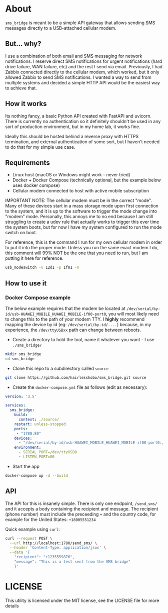 # About

`sms_bridge` is meant to be a simple API gateway that allows sending SMS messages directly to a USB-attached cellular modem.

## But... why?

I use a combination of both email and SMS messaging for network notifications. I reserve direct SMS notifications for urgent notifications (hard drive failure, WAN failure, etc) and the rest I send via email. Previously, I had Zabbix connected directly to the cellular modem, which worked, but it only allowed Zabbix to send SMS notifications. I wanted a way to send from multiple systems and decided a simple HTTP API would be the easiest way to achieve that.

## How it works

Its nothing fancy, a basic Python API created with FastAPI and uvicorn. There is currently no authentication so it definitely shouldn't be used in any sort of production environment, but in my home lab, it works fine.

Ideally this should be hosted behind a reverse proxy with HTTPS termination, and external authentication of some sort, but I haven't needed to do that for my simple use case.

## Requirements

- Linux host (macOS or Windows might work - never tried)
- Docker + Docker Compose (technically optional, but the example below uses docker compose)
- Cellular modem connected to host with active mobile subscription

IMPORTANT NOTE: The cellular modem must be in the correct "mode". Many of these devices start in a mass storage mode upon first connection to the system, and it is up to the software to trigger the mode change into "modem" mode. Personally, this annoys me to no end because I am still struggling to create a udev rule that actually works to trigger this ever time the system boots, but for now I have my system configured to run the mode switch on boot.

For reference, this is the command I run for my own cellular modem in order to put it into the proper mode. Unless you run the same exact modem I do, this comment will 99% NOT be the one that you need to run, but I am putting it here for reference.

```bash
usb_modeswitch -v 12d1 -p 1f01 -X
```

## How to use it

### Docker Compose example

The below example requires that the modem be located at `/dev/serial/by-id/usb-HUAWEI_MOBILE_HUAWEI_MOBILE-if00-port0`, you will most likely need to change this to the path of your modem TTY. I **highly** recommend mapping the device by id (eg: `/dev/serial/by-id/....`) because, in my experience, the `/dev/ttyUSBxx` path can change between reboots.

- Create a directory to hold the tool, name it whatever you want - I use `./sms_bridge/`
```bash
mkdir sms_bridge
cd sms_bridge
```
- Clone this repo to a subdirectory called `source`
```bash
git clone https://github.com/hairlesshobo/sms_bridge.git source
```
- Create the `docker-compose.yml` file as follows (edit as necessary):
```yaml
version: '3.5'

services:
  sms_bridge:
    build:
      context: ./source/
    restart: unless-stopped
    ports:
     - "1780:80"
    devices:
      - "/dev/serial/by-id/usb-HUAWEI_MOBILE_HUAWEI_MOBILE-if00-port0:/dev/ttyUSB0"
    environment:
      - SERIAL_PORT=/dev/ttyUSB0 
      - LISTEN_PORT=80
```
- Start the app
```bash
docker-compose up -d --build
```

## API
The API for this is insanely simple. There is only one endpoint, `/send_sms/` and it accepts a body containing the recipient and message. The recipient (phone number) must include the preceeding `+` and the country code, for example for the United States: `+18005551234`

Quick example using `curl`:

```bash
curl --request POST \
  --url http://localhost:1780/send_sms/ \
  --header 'Content-Type: application/json' \
  --data '{
	"recipient": "+1235559876",
	"message": "This is a test sent from the SMS bridge"
    }'
```

# LICENSE

This utility is licensed under the MIT license, see the LICENSE file for more details

